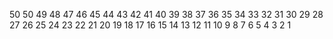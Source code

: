 50
50 49 48 47 46 45 44 43 42 41
40 39 38 37 36 35 34 33 32 31
30 29 28 27 26 25 24 23 22 21
20 19 18 17 16 15 14 13 12 11
10 9 8 7 6 5 4 3 2 1